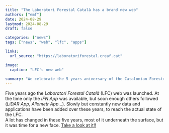 ```yaml
---
title: "The Laboratori Forestal Català has a brand new web"
authors: ["emf"]
date: 2024-08-29
lastmod: 2024-08-29
draft: false

categories: ["news"]
tags: ["news", "web", "lfc", "apps"]

links:
  url_source: "https://laboratoriforestal.creaf.cat"

image:
  caption: "LFC's new web"
  
summary: "We celebrate the 5 years aniversary of the Catalonian Forestry Lab web with a brand new design."  
---
```


Five years ago the *Laboratori Forestal Català* (LFC) web was launched. At the
time only the *IFN App* was available, but soon enough others followed (*LiDAR App*, *Allometr App*...). Slowly but constantly new data and
applications have been added over these years, to reach the actual state of the
LFC.  
A lot has changed in these five years, most of it underneath the surface, but
it was time for a new face.
[Take a look at it!!](https://laboratoriforestal.creaf.cat)